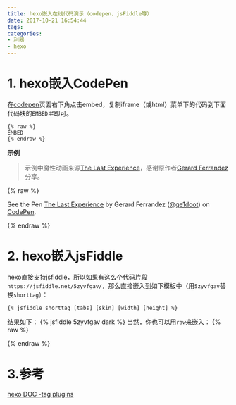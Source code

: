 ```yaml
---
title: hexo嵌入在线代码演示（codepen、jsFiddle等）
date: 2017-10-21 16:54:44
tags:
categories:
- 利器
- hexo
---
```



# 1. hexo嵌入CodePen

在[codepen](https://codepen.io)页面右下角点击embed，复制iframe（或html）菜单下的代码到下面代码块的`EMBED`里即可。

```
{% raw %}
EMBED
{% endraw %}
```
**示例**

>示例中魔性动画来源[The Last Experience](https://codepen.io/ge1doot/pen/LkdOwj)，感谢原作者[Gerard Ferrandez](https://codepen.io/ge1doot/)分享。

{% raw %}
<p data-height="265" data-theme-id="dark" data-slug-hash="LkdOwj" data-default-tab="js,result" data-user="ge1doot" data-embed-version="2" data-pen-title="The Last Experience" data-preview="true" class="codepen">See the Pen <a href="https://codepen.io/ge1doot/pen/LkdOwj/">The Last Experience</a> by Gerard Ferrandez (<a href="https://codepen.io/ge1doot">@ge1doot</a>) on <a href="https://codepen.io">CodePen</a>.</p>
<script async src="https://production-assets.codepen.io/assets/embed/ei.js"></script>
{% endraw %}

# 2. hexo嵌入jsFiddle

hexo直接支持jsfiddle，所以如果有这么个代码片段`https://jsfiddle.net/5zyvfgav/`，那么直接嵌入到如下模板中（用`5zyvfgav`替换`shorttag`）：

```
{% jsfiddle shorttag [tabs] [skin] [width] [height] %}

```
结果如下：
{% jsfiddle 5zyvfgav dark %}
当然，你也可以用`raw`来嵌入：
{% raw %}
<script async src="//jsfiddle.net/5zyvfgav/embed/js,html,css,result/dark/"></script>
{% endraw %}

# 3.参考
[hexo DOC -tag plugins](https://hexo.io/docs/tag-plugins.html)